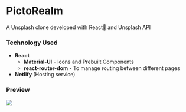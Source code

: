 # PictoRealm

A Unsplash clone developed with React🚀 and Unsplash API

### Technology Used

- **React**
  - **Material-UI** - Icons and Prebuilt Components
  - **react-router-dom** - To manage routing between different pages
- **Netlify** (Hosting service)

### Preview

<img src="./public/preview.gif" />
